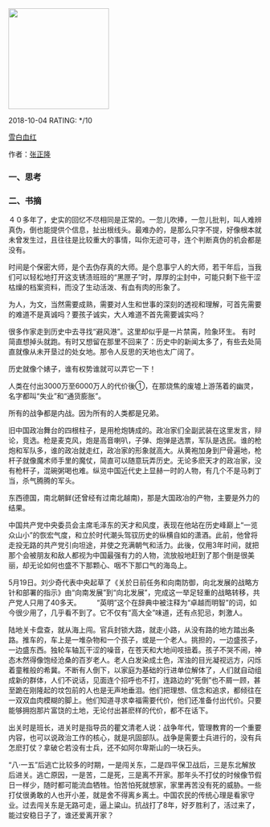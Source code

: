 

<img src="" width="200" />



2018-10-04 RATING:  */10



[雪白血红](http://www.beduu.com/read-1270.html)



作者：[张正隆]() 



### 一、思考





### 二、书摘



４０多年了，史实的回忆不尽相同是正常的。一忽儿吹捧，一忽儿批判，叫人难辨真伪，倒也能提供个信息，扯出根线头。最难办的，是那么只字不提，好像根本就未曾发生过，且往往是比较重大的事情，叫你无迹可寻，连个判断真伪的机会都是没有。



时间是个保密大师，是个去伪存真的大师。是个息事宁人的大师，若干年后，当我们可以轻松地打开这支锈渍班班的“黑匣子”时，厚厚的尘封中，可能只剩下些干涩枯燥的档案资料，而没了生动活泼、有血有肉的形象了。



为人，为文，当然需要成熟，需要对人生和世事的深刻的透视和理解，可首先需要的难道不是真诚吗？要孩子诚实，大人难道不首先需要诚实吗？



很多作家走到历史中去寻找“避风港”。这里却似乎是一片禁脔，险象环生。 有时简直想掉头就跑。有时又想留在那里不回来了：历史中的新闻太多了，有些去处简直就像从未开垦过的处女地。那令人反思的天地也太广阔了。



历史就像个婊子，谁有权势谁就可以弄它一下！



人类在付出3000万至6000万人的代价後①，在那烧焦的废墟上游荡着的幽灵，名字都叫“失业”和“通货膨胀”。



所有的战争都是内战。因为所有的人类都是兄弟。



旧中国政冶舞台的四根柱子，是用枪炮铸成的。政冶家们全副武装在这里发言，辩论，竞选。枪是麦克风，炮是高音喇叭，子弹、炮弹是选票，军队是选民。谁的枪炮和军队多，谁的政冶就走红，政冶家的形象就高大。从黄袍加身到尸骨遍地，枪杆子就像魔术师手里的魔仗，简直可以随意玩弄历史。无论多麽天才的政冶家，没有枪杆子，混碗粥喝也难。纵览中国近代史上显赫一时的人物，有几个不是马刺丁当，杀气腾腾的军头。



东西德国，南北朝鲜(还曾经有过南北越南)，那是大国政冶的产物，主要是外力的结果。



中国共产党中央委员会主席毛泽东的天才和风度，表现在他站在历史峰巅上“一览众山小”的恢宏气度，和立於时代潮头驾驭历史的纵横自如的潇酒。此前，他曾将走投无路的共产党引向坦途，并使之充满朝气和活力。此後，仅用3年时间，就把那个会被朋友和敌人都视为中国最强有力的人物，流放般地赶到了那个倒是很美丽，却无论如何也盛不下那颗心、咽不下那口气的海岛上。



5月19日。刘少奇代表中央起草了《关於日前任务和向南防御，向北发展的战略方针和部署的指示》由“向南发展”到“向北发展”，完成这一举足轻重的战略转移，共产党人只用了40多天。 　　“英明”这个在辞典中被注释为“卓越而明智”的词，如今很少用了，几乎看不到了。它不仅有“高大全”味道，还有点犯忌，刺激人。



陆地关卡盘查，就从海上闯。官兵封锁大路，就走小路，从没有路的地方踏出条路。推车的，车上是一堆杂物和一个孩子，或是一个老人。挑担的，一边盛孩子，一边盛东西。独轮车轴瓦干涩的噪音，在苍天和大地间吱扭着。孩子不哭不闹，神态木然得像饱经沧桑的百岁老人。老人白发染成土色，浑浊的目光凝视远方，闪烁着童稚般的希冀。不断有人倒下，以家庭为基础的行进单位解体了，人们就自动组成新的群体，人们不说话，见面连个招呼也不打，连路边的“死倒”也不屑一顾，甚至跪在刚隆起的坟包前的人也是无声地垂泪。他们把理想、信念和追求，都倾往在一双双血肉模糊的脚上。他们知道寻求幸福需要代价，他们还准备付出代价。只要能够拥抱那片富饶的土地，无论付出甚麽样的代价，都不在话下。



出关时是班长，进关时是指导员的瞿文清老人说：战争年代，管理教育的一个重要内容，也可以说政治工作的核心，就是巩固部队。战争是需要士兵进行的，没有兵怎麽打仗？拿破仑若没有士兵，还不如阿尔卑斯山的一块石头。



“八·一五”后逃亡比较多的时期，一是闯关东，二是四平保卫战后，三是东北解放后进关。逃亡原因，一是苦，二是死，三是离不开家。那年头不打仗的时候像节假日一样少，随时都可能流血牺牲。怕苦怕死就想家，家里再苦没有死的威胁。一些打仗很勇敢的人也开小差，就是舍不得离乡离土。中国农民的传统心理是看家守业。过去闯关东是无路可走，逼上粱山。抗战打了8年，好歹胜利了，活过来了，能过安稳日子了，谁还爱离开家？




































